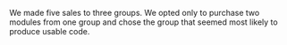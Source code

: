 We made five sales to three groups. We opted only to purchase two modules from one group and chose the group that seemed most likely to produce usable code.